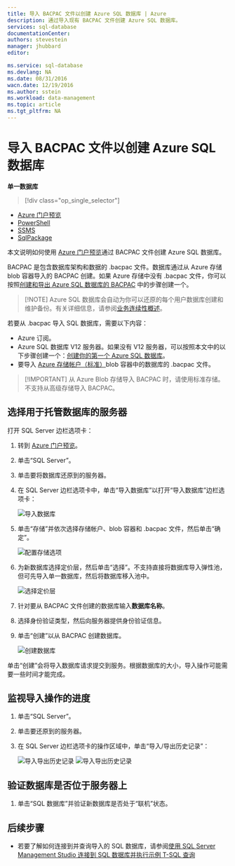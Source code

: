 ```yaml
---
title: 导入 BACPAC 文件以创建 Azure SQL 数据库 | Azure
description: 通过导入现有 BACPAC 文件创建 Azure SQL 数据库。
services: sql-database
documentationCenter: 
authors: stevestein
manager: jhubbard
editor: 

ms.service: sql-database
ms.devlang: NA
ms.date: 08/31/2016
wacn.date: 12/19/2016
ms.author: sstein
ms.workload: data-management
ms.topic: article
ms.tgt_pltfrm: NA
---
```


# 导入 BACPAC 文件以创建 Azure SQL 数据库

**单一数据库**

> [!div class="op_single_selector"]
- [Azure 门户预览](./sql-database-import.md)
- [PowerShell](./sql-database-import-powershell.md)
- [SSMS](./sql-database-cloud-migrate-compatible-import-bacpac-ssms.md)
- [SqlPackage](./sql-database-cloud-migrate-compatible-import-bacpac-sqlpackage.md)

本文说明如何使用 [Azure 门户预览](https://portal.azure.cn)通过 BACPAC 文件创建 Azure SQL 数据库。

BACPAC 是包含数据库架构和数据的 .bacpac 文件。数据库通过从 Azure 存储 blob 容器导入的 BACPAC 创建。如果 Azure 存储中没有 .bacpac 文件，你可以按照[创建和导出 Azure SQL 数据库的 BACPAC](./sql-database-export.md) 中的步骤创建一个。

> [!NOTE] Azure SQL 数据库会自动为你可以还原的每个用户数据库创建和维护备份。有关详细信息，请参阅[业务连续性概述](./sql-database-business-continuity.md)。

若要从 .bacpac 导入 SQL 数据库，需要以下内容：

- Azure 订阅。
- Azure SQL 数据库 V12 服务器。如果没有 V12 服务器，可以按照本文中的以下步骤创建一个：[创建你的第一个 Azure SQL 数据库](./sql-database-get-started.md)。
- 要导入 [Azure 存储帐户（标准）](../storage/storage-create-storage-account.md)blob 容器中的数据库的 .bacpac 文件。

> [!IMPORTANT] 从 Azure Blob 存储导入 BACPAC 时，请使用标准存储。不支持从高级存储导入 BACPAC。

## 选择用于托管数据库的服务器

打开 SQL Server 边栏选项卡：

1. 转到 [Azure 门户预览](https://portal.azure.cn)。
2. 单击“SQL Server”。
3. 单击要将数据库还原到的服务器。
4. 在 SQL Server 边栏选项卡中，单击“导入数据库”以打开“导入数据库”边栏选项卡：

    ![导入数据库][1]

1.  单击“存储”并依次选择存储帐户、blob 容器和 .bacpac 文件，然后单击“确定”。

    ![配置存储选项][2]

1.  为新数据库选择定价层，然后单击“选择”。不支持直接将数据库导入弹性池，但可先导入单一数据库，然后将数据库移入池中。

    ![选择定价层][3]

1.  针对要从 BACPAC 文件创建的数据库输入**数据库名称**。
2.  选择身份验证类型，然后向服务器提供身份验证信息。
3.  单击“创建”以从 BACPAC 创建数据库。

    ![创建数据库][4]

单击“创建”会将导入数据库请求提交到服务。根据数据库的大小，导入操作可能需要一些时间才能完成。

## 监视导入操作的进度

1. 单击“SQL Server”。
2. 单击要还原到的服务器。
3. 在 SQL Server 边栏选项卡的操作区域中，单击“导入/导出历史记录”：

    ![导入导出历史记录][5] 
    ![导入导出历史记录][6]

## 验证数据库是否位于服务器上

1. 单击“SQL 数据库”并验证新数据库是否处于“联机”状态。

## 后续步骤

- 若要了解如何连接到并查询导入的 SQL 数据库，请参阅[使用 SQL Server Management Studio 连接到 SQL 数据库并执行示例 T-SQL 查询](./sql-database-connect-query-ssms.md)

<!--Image references-->

[1]: ./media/sql-database-import/import-database.png
[2]: ./media/sql-database-import/storage-options.png
[3]: ./media/sql-database-import/pricing-tier.png
[4]: ./media/sql-database-import/create.png
[5]: ./media/sql-database-import/import-history.png
[6]: ./media/sql-database-import/import-status.png

<!---HONumber=Mooncake_Quality_Review_1202_2016-->